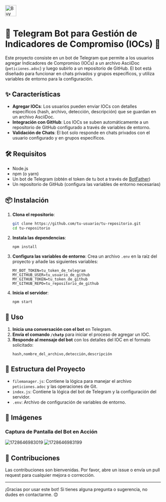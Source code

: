 <a href='https://ko-fi.com/O4O3W3IIA' target='_blank'>
  <img height='36' style='border:0px;height:36px;' src='https://storage.ko-fi.com/cdn/kofi5.png?v=6' border='0' alt='Buy Me a Coffee at ko-fi.com' />
</a>

# 🤖 Telegram Bot para Gestión de Indicadores de Compromiso (IOCs) 📝

Este proyecto consiste en un bot de Telegram que permite a los usuarios agregar Indicadores de Compromiso (IOCs) a un archivo AsciiDoc (`peticiones.adoc`) y luego subirlo a un repositorio de GitHub. El bot está diseñado para funcionar en chats privados y grupos específicos, y utiliza variables de entorno para la configuración.

## ✨ Características

- **Agregar IOCs**: Los usuarios pueden enviar IOCs con detalles específicos (hash, archivo, detección, descripción) que se guardan en un archivo AsciiDoc.
- **Integración con GitHub**: Los IOCs se suben automáticamente a un repositorio de GitHub configurado a través de variables de entorno.
- **Validación de Chats**: El bot solo responde en chats privados con el usuario configurado y en grupos específicos.

## 🛠️ Requisitos

- Node.js
- npm (o yarn)
- Un bot de Telegram (obtén el token de tu bot a través de [BotFather](https://t.me/BotFather))
- Un repositorio de GitHub (configura las variables de entorno necesarias)

## 📦 Instalación

1. **Clona el repositorio**:
    ```bash
    git clone https://github.com/tu-usuario/tu-repositorio.git
    cd tu-repositorio
    ```

2. **Instala las dependencias**:
    ```bash
    npm install
    ```

3. **Configura las variables de entorno**:
    Crea un archivo `.env` en la raíz del proyecto y añade las siguientes variables:
    ```env
    MY_BOT_TOKEN=tu_token_de_telegram
    MY_GITHUB_USER=tu_usuario_de_github
    MY_GITHUB_TOKEN=tu_token_de_github
    MY_GITHUB_REPO=tu_repositorio_de_github
    ```

4. **Inicia el servidor**:
    ```bash
    npm start
    ```

## 📝 Uso

1. **Inicia una conversación con el bot** en Telegram.
2. **Envía el comando `/chatp`** para iniciar el proceso de agregar un IOC.
3. **Responde al mensaje del bot** con los detalles del IOC en el formato solicitado:
    ```
    hash,nombre_del_archivo,detección,descripción
    ```

## 📁 Estructura del Proyecto

- `filemanager.js`: Contiene la lógica para manejar el archivo `peticiones.adoc` y las operaciones de Git.
- `index.js`: Contiene la lógica del bot de Telegram y la configuración del servidor.
- `.env`: Archivo de configuración de variables de entorno.

## 📸 Imágenes

### Captura de Pantalla del Bot en Acción

![1728646983019](https://github.com/user-attachments/assets/73fa0b76-a838-4c29-ba4f-8caa299833f2)
![1728646983199](https://github.com/user-attachments/assets/d10c8796-5a52-4c9a-a07d-1d133f36be07)

## 🤝 Contribuciones

Las contribuciones son bienvenidas. Por favor, abre un issue o envía un pull request para cualquier mejora o corrección.

---

¡Gracias por usar este bot! Si tienes alguna pregunta o sugerencia, no dudes en contactarme. 😊



